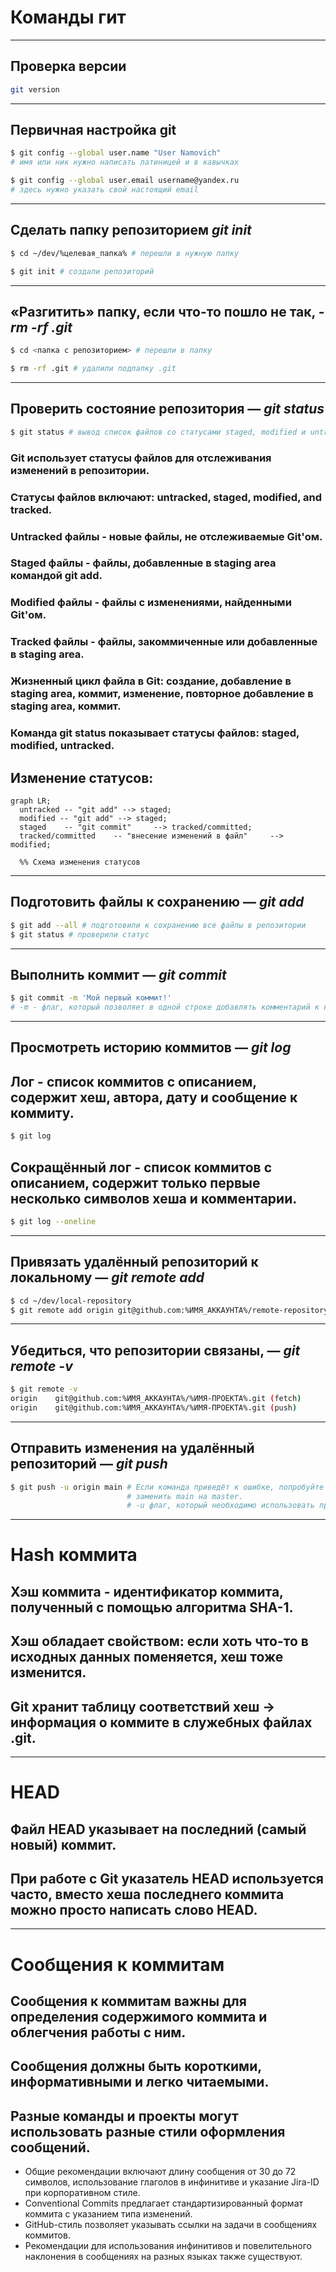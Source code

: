 
# Команды гит

----

## Проверка версии
```bash
git version
```
----


## Первичная настройка git
```bash
$ git config --global user.name "User Namovich" 
# имя или ник нужно написать латиницей и в кавычках

$ git config --global user.email username@yandex.ru
# здесь нужно указать свой настоящий email
```
----


## Сделать папку репозиторием *git init*
```bash
$ cd ~/dev/%целевая_папка% # перешли в нужную папку

$ git init # создали репозиторий
```
----


## «Разгитить» папку, если что-то пошло не так, - *rm -rf .git*
```bash
$ cd <папка с репозиторием> # перешли в папку

$ rm -rf .git # удалили подпапку .git 
```
----


## Проверить состояние репозитория — *git status*

```BASH
$ git status # вывод список файлов со статусами staged, modified и untracked
```

### Git использует статусы файлов для отслеживания изменений в репозитории.
### Статусы файлов включают: untracked, staged, modified, and tracked.
### Untracked файлы - новые файлы, не отслеживаемые Git'ом.
### Staged файлы - файлы, добавленные в staging area командой git add.
### Modified файлы - файлы с изменениями, найденными Git'ом.
### Tracked файлы - файлы, закоммиченные или добавленные в staging area.
### Жизненный цикл файла в Git: создание, добавление в staging area, коммит, изменение, повторное добавление в staging area, коммит.
### Команда git status показывает статусы файлов: staged, modified, untracked.

## Изменение статусов:

```mermaid
graph LR;
  untracked -- "git add" --> staged;
  modified -- "git add" --> staged;
  staged    -- "git commit"     --> tracked/committed;
  tracked/committed    -- "внесение изменений в файл"     --> modified;
  
  %% Схема изменения статусов
```

----


## Подготовить файлы к сохранению — *git add*
```bash
$ git add --all # подготовили к сохранению все файлы в репозитории
$ git status # проверили статус
```
----


## Выполнить коммит — *git commit*
```bash
$ git commit -m 'Мой первый коммит!' 
# -m - флаг, который позволяет в одной строке добавлять комментарий к коммиту
```
----


## Просмотреть историю коммитов — *git log*
## Лог - список коммитов с описанием, содержит хеш, автора, дату и сообщение к коммиту.
```BASH
$ git log
```

## Сокращённый лог - список коммитов с описанием, содержит только первые несколько символов хеша и комментарии.
```BASH
$ git log --oneline
```
----


## Привязать удалённый репозиторий к локальному — *git remote add*
```bash
$ cd ~/dev/local-repository
$ git remote add origin git@github.com:%ИМЯ_АККАУНТА%/remote-repository.git
```
----


## Убедиться, что репозитории связаны, — *git remote -v*
```bash
$ git remote -v
origin    git@github.com:%ИМЯ_АККАУНТА%/%ИМЯ-ПРОЕКТА%.git (fetch)
origin    git@github.com:%ИМЯ_АККАУНТА%/%ИМЯ-ПРОЕКТА%.git (push)
```
----


## Отправить изменения на удалённый репозиторий — *git push*
```bash
$ git push -u origin main # Если команда приведёт к ошибке, попробуйте 
                          # заменить main на master.
                          # -u флаг, который необходимо использовать при первом пуше связанного репозитория
```
----

# Hash коммита

## Хэш коммита - идентификатор коммита, полученный с помощью алгоритма SHA-1.
## Хэш обладает свойством: если хоть что-то в исходных данных поменяется, хеш тоже изменится.
## Git хранит таблицу соответствий хеш → информация о коммите в служебных файлах .git.

---
# HEAD

## Файл HEAD указывает на последний (самый новый) коммит.

## При работе с Git указатель HEAD используется часто, вместо хеша последнего коммита можно просто написать слово HEAD.

---

# Сообщения к коммитам

## Сообщения к коммитам важны для определения содержимого коммита и облегчения работы с ним.
## Сообщения должны быть короткими, информативными и легко читаемыми.
##  Разные команды и проекты могут использовать разные стили оформления сообщений.
- Общие рекомендации включают длину сообщения от 30 до 72 символов, использование глаголов в инфинитиве и указание Jira-ID при корпоративном стиле.
- Conventional Commits предлагает стандартизированный формат коммита с указанием типа изменений.
- GitHub-стиль позволяет указывать ссылки на задачи в сообщениях коммитов.
- Рекомендации для использования инфинитивов и повелительного наклонения в сообщениях на разных языках также существуют.

[//]: # (стили оформления сообщений к коммитам)


